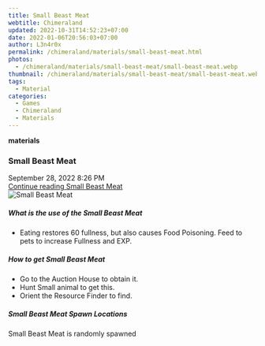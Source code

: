 ```yaml
---
title: Small Beast Meat
webtitle: Chimeraland
updated: 2022-10-31T14:52:23+07:00
date: 2022-01-06T20:56:03+07:00
author: L3n4r0x
permalink: /chimeraland/materials/small-beast-meat.html
photos:
  - /chimeraland/materials/small-beast-meat/small-beast-meat.webp
thumbnail: /chimeraland/materials/small-beast-meat/small-beast-meat.webp
tags:
  - Material
categories:
  - Games
  - Chimeraland
  - Materials
---
```


<section id="bootstrap-wrapper"><link rel="stylesheet" href="https://cdn.statically.io/gh/dimaslanjaka/Web-Manajemen/40ac3225/css/bootstrap-4.5-wrapper.css"/><div class="row g-0 border rounded overflow-hidden flex-md-row mb-4 shadow-sm position-relative"><div class="col p-4 d-flex flex-column position-static"><strong class="d-inline-block mb-2 text-success">materials</strong><h3 class="mb-0">Small Beast Meat</h3><div class="mb-1 text-muted">September 28, 2022 8:26 PM</div><a href="#" class="stretched-link d-none">Continue reading Small Beast Meat</a></div><div class="col-auto d-none d-lg-block"><img src="/chimeraland/materials/small-beast-meat/small-beast-meat.webp" alt="Small Beast Meat"/></div></div><div class="row"><div class="col-lg-6 col-12 mb-2"><div class="card"><div class="card-body"><h5 class="card-title">What is the use of the Small Beast Meat</h5><div class="card-text"><ul><li>Eating restores 60 fullness, but also causes Food Poisoning. Feed to pets to increase Fullness and EXP.</li></ul></div></div></div></div><div class="col-lg-6 col-12 mb-2"><div class="card"><div class="card-body"><h5 class="card-title">How to get Small Beast Meat</h5><div class="card-text"><ul><li>Go to the Auction House to obtain it.</li><li>Hunt Small animal to get this.</li><li>Orient the Resource Finder to find.</li></ul></div></div></div></div><div class="col-12 mb-2"><h5>Small Beast Meat Spawn Locations</h5><p>Small Beast Meat is randomly spawned</p></div></div></section>